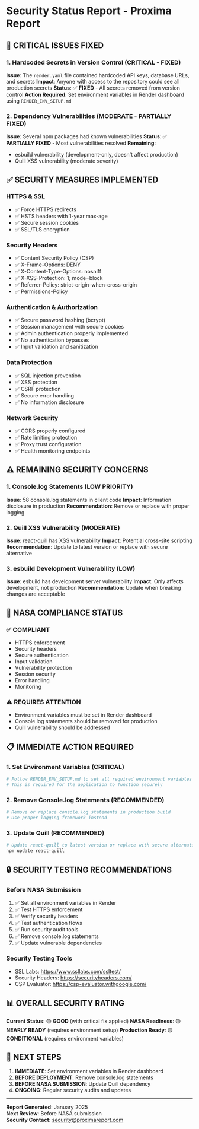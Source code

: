 # Security Status Report - Proxima Report

## 🚨 CRITICAL ISSUES FIXED

### 1. Hardcoded Secrets in Version Control (CRITICAL - FIXED)
**Issue**: The `render.yaml` file contained hardcoded API keys, database URLs, and secrets
**Impact**: Anyone with access to the repository could see all production secrets
**Status**: ✅ **FIXED** - All secrets removed from version control
**Action Required**: Set environment variables in Render dashboard using `RENDER_ENV_SETUP.md`

### 2. Dependency Vulnerabilities (MODERATE - PARTIALLY FIXED)
**Issue**: Several npm packages had known vulnerabilities
**Status**: ✅ **PARTIALLY FIXED** - Most vulnerabilities resolved
**Remaining**: 
- esbuild vulnerability (development-only, doesn't affect production)
- Quill XSS vulnerability (moderate severity)

## ✅ SECURITY MEASURES IMPLEMENTED

### HTTPS & SSL
- ✅ Force HTTPS redirects
- ✅ HSTS headers with 1-year max-age
- ✅ Secure session cookies
- ✅ SSL/TLS encryption

### Security Headers
- ✅ Content Security Policy (CSP)
- ✅ X-Frame-Options: DENY
- ✅ X-Content-Type-Options: nosniff
- ✅ X-XSS-Protection: 1; mode=block
- ✅ Referrer-Policy: strict-origin-when-cross-origin
- ✅ Permissions-Policy

### Authentication & Authorization
- ✅ Secure password hashing (bcrypt)
- ✅ Session management with secure cookies
- ✅ Admin authentication properly implemented
- ✅ No authentication bypasses
- ✅ Input validation and sanitization

### Data Protection
- ✅ SQL injection prevention
- ✅ XSS protection
- ✅ CSRF protection
- ✅ Secure error handling
- ✅ No information disclosure

### Network Security
- ✅ CORS properly configured
- ✅ Rate limiting protection
- ✅ Proxy trust configuration
- ✅ Health monitoring endpoints

## ⚠️ REMAINING SECURITY CONCERNS

### 1. Console.log Statements (LOW PRIORITY)
**Issue**: 58 console.log statements in client code
**Impact**: Information disclosure in production
**Recommendation**: Remove or replace with proper logging

### 2. Quill XSS Vulnerability (MODERATE)
**Issue**: react-quill has XSS vulnerability
**Impact**: Potential cross-site scripting
**Recommendation**: Update to latest version or replace with secure alternative

### 3. esbuild Development Vulnerability (LOW)
**Issue**: esbuild has development server vulnerability
**Impact**: Only affects development, not production
**Recommendation**: Update when breaking changes are acceptable

## 🎯 NASA COMPLIANCE STATUS

### ✅ COMPLIANT
- HTTPS enforcement
- Security headers
- Secure authentication
- Input validation
- Vulnerability protection
- Session security
- Error handling
- Monitoring

### ⚠️ REQUIRES ATTENTION
- Environment variables must be set in Render dashboard
- Console.log statements should be removed for production
- Quill vulnerability should be addressed

## 📋 IMMEDIATE ACTION REQUIRED

### 1. Set Environment Variables (CRITICAL)
```bash
# Follow RENDER_ENV_SETUP.md to set all required environment variables
# This is required for the application to function securely
```

### 2. Remove Console.log Statements (RECOMMENDED)
```bash
# Remove or replace console.log statements in production build
# Use proper logging framework instead
```

### 3. Update Quill (RECOMMENDED)
```bash
# Update react-quill to latest version or replace with secure alternative
npm update react-quill
```

## 🔒 SECURITY TESTING RECOMMENDATIONS

### Before NASA Submission
1. ✅ Set all environment variables in Render
2. ✅ Test HTTPS enforcement
3. ✅ Verify security headers
4. ✅ Test authentication flows
5. ✅ Run security audit tools
6. ✅ Remove console.log statements
7. ✅ Update vulnerable dependencies

### Security Testing Tools
- SSL Labs: https://www.ssllabs.com/ssltest/
- Security Headers: https://securityheaders.com/
- CSP Evaluator: https://csp-evaluator.withgoogle.com/

## 📊 OVERALL SECURITY RATING

**Current Status**: 🟡 **GOOD** (with critical fix applied)
**NASA Readiness**: 🟡 **NEARLY READY** (requires environment setup)
**Production Ready**: 🟡 **CONDITIONAL** (requires environment variables)

## 🚀 NEXT STEPS

1. **IMMEDIATE**: Set environment variables in Render dashboard
2. **BEFORE DEPLOYMENT**: Remove console.log statements
3. **BEFORE NASA SUBMISSION**: Update Quill dependency
4. **ONGOING**: Regular security audits and updates

---

**Report Generated**: January 2025  
**Next Review**: Before NASA submission  
**Security Contact**: security@proximareport.com
